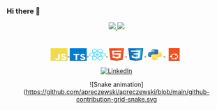 ### Hi there 👋
<div align="center">
  <div align="center">
    <a href="https://github.com/apreczewski">
    <img height="180em" src="https://github-readme-stats.vercel.app/api?username=apreczewski&show_icons=true&theme=tokyonight&include_all_commits=true&count_private=true"/>
    <img height="180em" src="https://github-readme-stats.vercel.app/api/top-langs/?username=apreczewski&layout=compact&langs_count=10&theme=tokyonight"/>
  </div>

  ###
  
  <div style="display: inline_block "><br>
    <img align="center" alt="APreczewski-Js" height="30" width="40" src="https://raw.githubusercontent.com/devicons/devicon/master/icons/javascript/javascript-plain.svg">
    <img align="center" alt="APreczewski-Ts" height="30" width="40" src="https://raw.githubusercontent.com/devicons/devicon/master/icons/typescript/typescript-plain.svg">
    <img align="center" alt="APreczewski-React" height="30" width="40" src="https://raw.githubusercontent.com/devicons/devicon/master/icons/react/react-original.svg">
    <img align="center" alt="APreczewski-HTML" height="30" width="40" src="https://raw.githubusercontent.com/devicons/devicon/master/icons/html5/html5-original.svg">
    <img align="center" alt="APreczewski-CSS" height="30" width="40" src="https://raw.githubusercontent.com/devicons/devicon/master/icons/css3/css3-original.svg">
    <img align="center" alt="APreczewski-Python" height="30" width="40" src="https://raw.githubusercontent.com/devicons/devicon/master/icons/python/python-original.svg">
    <img align="center" alt="APreczewski-Ubuntu" height="30" width="40" src="https://raw.githubusercontent.com/devicons/devicon/master/icons/ubuntu/ubuntu-plain.svg">
  </div>

  [![LinkedIn](https://img.shields.io/badge/-LinkedIn-%230077B5?style=for-the-badge&logo=linkedin&logoColor=white)](https://www.linkedin.com/in/apreczewski)

  ![Snake animation](https://github.com/apreczewski/apreczewski/blob/main/github-contribution-grid-snake.svg
 
</div>

<!--
**apreczewski/apreczewski** is a ✨ _special_ ✨ repository because its `README.md` (this file) appears on your GitHub profile.

Here are some ideas to get you started:

- 🔭 I’m currently working on ...
- 🌱 I’m currently learning ...
- 👯 I’m looking to collaborate on ...
- 🤔 I’m looking for help with ...
- 💬 Ask me about ...
- 📫 How to reach me: ...
- 😄 Pronouns: ...
- ⚡ Fun fact: ...
-->
